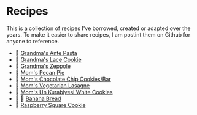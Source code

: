# Recipes

This is a collection of recipes I've borrowed, created or adapted over the years. To make it easier to share recipes, I am postint them on Github for anyone to reference.

* :green_salad: [Grandma's Ante Pasta](recipes/ante_pasta.md)
* :cookie: [Grandma's Lace Cookie](recipes/lace_cookie.md)
* :doughnut: [Grandma's Zeppole](recipes/zeppole.md)
* :pie: [Mom's Pecan Pie](recipes/peacn_pie.md)
* :cookie: [Mom's Chocolate Chip Cookies/Bar](recipes/chocolate_chip_cookie_bar.md)
* :shallow_pan_of_food: [Mom's Vegetarian Lasagne](recipes/vegetarian_lasagna.md)
* :cookie: [Mom's Un Kurabiyesi White Cookies](recipes/un_kurabiyesi_white_cookie.md)
* :banana: :bread: [Banana Bread](recipes/banana_bread.md)
* :cookie: [Raspberry Square Cookie](recipes/raspberry_square_cookie.md)
